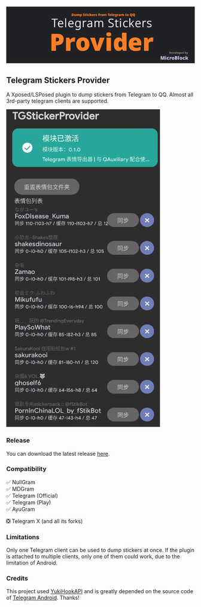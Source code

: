 ![header](./header.png)

## Telegram Stickers Provider
A Xposed/LSPosed plugin to dump stickers from Telegram to QQ. Almost all 3rd-party telegram clients are supported.

![screenshot](./screenshot.jpg)

### Release
You can download the latest release [here](https://t.me/microblock_pub/159).

### Compatibility

✅ NullGram  
✅ MDGram  
✅ Telegram (Official)  
✅ Telegram (Play)  
✅ AyuGram 

❎ Telegram X (and all its forks)

### Limitations
Only one Telegram client can be used to dump stickers at once. If the plugin is attached to multiple clients, only one of them could work, due to the limitation of Android. 

### Credits

This project used [YukiHookAPI](https://github.com/HighCapable/YukiHookAPI) and is greatly depended on the source code of [Telegram Android](https://github.com/DrKLO/Telegram). Thanks!
